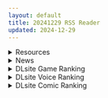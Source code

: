 ```yaml
---
layout: default
title: 20241229 RSS Reader
updated: 2024-12-29
---
```


<details class='content-parent'>
<summary>
Resources
</summary>
<details class='content-child'>
<summary>
<span class='rss-title'> [牛肉牛肉丸X星辰的爱丽丝X黑崎小雪联合汉化](C105) [るなばれ (棗麗)] 不安になっちゃったカヤを安心させる本| 让惴惴不安的花耶放心下来 </span> <a class='rss-link' href='https://gmgard.com/gm128131' target='_blank'>&nbsp;</a>
<div class='rss-published'> 🕛 20241228 20:36:53</div>
</summary>
<img src="https://static.gmgard.us/Images/upload/1037290436530441.jpg" /><br /><p>好长的汉化组名字（），看见花小将就想笑的，边笑边冲，花小将：失败才是叛乱！成功就是革命！</p>
</details>
<details class='content-child'>
<summary>
<span class='rss-title'> [白杨汉化组](C104) [SKK (消火器)] BEACHFRONT’S DREAM+おまけ[无修正] </span> <a class='rss-link' href='https://gmgard.com/gm128130' target='_blank'>&nbsp;</a>
<div class='rss-published'> 🕛 20241228 19:42:37</div>
</summary>
<img src="https://static.gmgard.us/Images/upload/15268290342366571.jpg" /><br /><p>这火是消不下去了，泳装加兔女郎装无码的毁灭菇我只能说，无敌！</p>
</details>
<details class='content-child'>
<summary>
<span class='rss-title'> [同人动画]Najar大佬至24年11月作品合集[27G] </span> <a class='rss-link' href='https://gmgard.com/gm128129' target='_blank'>&nbsp;</a>
<div class='rss-published'> 🕛 20241228 19:23:46</div>
</summary>
<img src="https://static.gmgard.us/Images/upload/18955290323466780.jpg" /><br /><p>热门作者+偶像大师领域大神来了，（BYD倒狗还不给你编外的爹磕一个，不然你们的资源咋更新。敢炸我链接你就等着过年收到我的新年祝福吧~）</p>
</details>
<details class='content-child'>
<summary>
<span class='rss-title'> [3D动画/无修正]ViciousFox大佬至24年12月作品合集[4.4G] </span> <a class='rss-link' href='https://gmgard.com/gm128128' target='_blank'>&nbsp;</a>
<div class='rss-published'> 🕛 20241228 19:05:35</div>
</summary>
<img src="https://static.gmgard.us/Images/upload/18875290305352966.jpg" /><br /><p>2024年依然坚挺的2B小姐姐，这个作者还做了剑星好像？</p>
</details>
<details class='content-child'>
<summary>
<span class='rss-title'> [同人动画/无修正]kokoboro大佬至24年10月作品合集[1.9G] </span> <a class='rss-link' href='https://gmgard.com/gm128127' target='_blank'>&nbsp;</a>
<div class='rss-published'> 🕛 20241228 18:29:47</div>
</summary>
<img src="https://static.gmgard.us/Images/upload/14277290229471696.jpg" /><br /><p>应该是全了，毕竟作者11月得了新冠没更。这画风真的社保啊</p>
</details>
<details class='content-child'>
<summary>
<span class='rss-title'> [同人动画/无修正]ricphastly大佬24年12月作品]10G] </span> <a class='rss-link' href='https://gmgard.com/gm128123' target='_blank'>&nbsp;</a>
<div class='rss-published'> 🕛 20241228 16:52:54</div>
</summary>
<img src="https://static.gmgard.us/Images/upload/14966290052544653.jpg" /><br /><p>合集应该要在等等吧，有空上传了，这个月差一个圣诞节双飞今年就结束了</p>
</details>
<details class='content-child'>
<summary>
<span class='rss-title'> R18资源相关][悬赏金额:200]求一个韩漫:朋友, 女朋友 </span> <a class='rss-link' href='https://gmgard.com/gm128121' target='_blank'>&nbsp;</a>
<div class='rss-published'> 🕛 20241228 13:19:38</div>
</summary>
<img src="https://static.gmgard.us/Images/upload/13451282115536817.jpg" /><br /><p>為了讓從沒交過女友的慶秀得以美夢成真，他的死黨與死黨女友開始了一系列一對一的重點特訓...</p>
</details>
<details class='content-child'>
<summary>
<span class='rss-title'> [日系/合集]2024年上半年E站4星汉化本大合集x6850本[617G] </span> <a class='rss-link' href='https://gmgard.com/gm128117' target='_blank'>&nbsp;</a>
<div class='rss-published'> 🕛 20241228 13:11:20</div>
</summary>
<img src="https://static.gmgard.us/Images/upload/16540281844228180.jpg" /><br /><p>2024年马上就要过去了，让我们回顾一下那些我们冲过的本子吧</p>
</details>
<details class='content-child'>
<summary>
<span class='rss-title'> [生肉][とるだ屋]アニメ版「ゴムをつけてといいましたよね...#2」 </span> <a class='rss-link' href='https://gmgard.com/gm128116' target='_blank'>&nbsp;</a>
<div class='rss-published'> 🕛 20241228 13:11:15</div>
</summary>
<img src="https://static.gmgard.us/Images/upload/19095281832478339.jpg" /><br /><p>自购，嘛..总有人会急</p>
</details>
<details class='content-child'>
<summary>
<span class='rss-title'> [18禁]原创东南亚3 </span> <a class='rss-link' href='https://gmgard.com/gm128115' target='_blank'>&nbsp;</a>
<div class='rss-published'> 🕛 20241228 10:10:36</div>
</summary>
<img src="https://static.gmgard.us/Images/upload/1918281744083993.jpg" /><br /><p>站在病房门前，透过门上的玻璃窗口，看着女人用毛巾擦拭着躺在昏睡在病床上的男人，我敲了敲玻璃窗口，女人抬起头看向我，原本欣慰的脸上布满了忧愁，女人的视线在男人跟我之间变换，随后走出了病房.</p>
</details>
<details class='content-child'>
<summary>
<span class='rss-title'> [3D/官中步兵][RJ01024127[にじいろばんび]尼特与天使与色色家族/にーとと天使とえっちな家族 V1.3.2 全CG PC[5.3G/百度] </span> <a class='rss-link' href='https://gmgard.com/gm128080' target='_blank'>&nbsp;</a>
<div class='rss-published'> 🕛 20241228 10:10:32</div>
</summary>
<img src="https://p.inari.site/usr/804/676c030ff0f53.jpg" /><br /><p>[3D/官中步兵]尼特与天使与色色家族/にーとと天使とえっちな家族 V1.3.2 全CG PC[5.3G/百度]</p>
</details>
<details class='content-child'>
<summary>
<span class='rss-title'> [RJ01291558][Supeido Esu] 聖騎士復讐の夜 </span> <a class='rss-link' href='https://gmgard.com/gm128114' target='_blank'>&nbsp;</a>
<div class='rss-published'> 🕛 20241228 06:36:50</div>
</summary>
<img src="https://static.gmgard.us/Images/upload/15386281153295021.jpg" /><br /><p>故事：
在一个中世纪繁荣的城邦中，传奇的女骑士艾莉娜诞生了。
作为一个荣誉骑士世家的后代，艾莉娜从小就展现出卓越的剑术天赋。
然而，在她10岁时，平静的生活被一场由兽人和身穿黑衣的男人发起的袭击打破，家族的城堡被熊熊烈火吞没。
在忠心耿耿的老仆保护下，艾莉娜逃离了这场噩梦。
从那以后，复仇的火焰一直在她的心中燃烧。</p>
</details>
<details class='content-child'>
<summary>
<span class='rss-title'> [AI汉化][RJ01308124][くじらぼ。]魔女のつくりかた -How to create a witch- </span> <a class='rss-link' href='https://gmgard.com/gm128113' target='_blank'>&nbsp;</a>
<div class='rss-published'> 🕛 20241228 06:36:50</div>
</summary>
<img src="https://static.gmgard.us/Images/upload/26044281149165474.jpg" /><br /><p>◆序章
曾经作为魔术师活跃，有过拯救魔大陆历史的少女克劳迪娅。
她为了寻找失散多年的妹妹，潜入了一个教团。
然而，许多羞耻在等待着她，
她的意识逐渐被洗脑……
克劳迪娅能否
成功找到她的妹妹呢。</p>
</details>
<details class='content-child'>
<summary>
<span class='rss-title'> [AI汉化][RJ01283196][同人サークルGyu!] [浮遊魔法都市のレイ]~直系の魔導士~ </span> <a class='rss-link' href='https://gmgard.com/gm128112' target='_blank'>&nbsp;</a>
<div class='rss-published'> 🕛 20241228 06:36:50</div>
</summary>
<img src="https://static.gmgard.us/Images/upload/15311281146355993.jpg" /><br /><p>▼故事</p>
</details>
<details class='content-child'>
<summary>
<span class='rss-title'> [正常向][悬赏500棒棒糖]求个上古MMD-TDA-MIKU的出处或者作者,只有原文件看文件纪录是13年下载的了 </span> <a class='rss-link' href='https://gmgard.com/gm128111' target='_blank'>&nbsp;</a>
<div class='rss-published'> 🕛 20241228 06:35:24</div>
</summary>
<img src="https://static.gmgard.us/Images/upload/34036280628333208.jpg" /><br /><p>视频看度盘</p>
</details>
<details class='content-child'>
<summary>
<span class='rss-title'> [2DAI超清解码] [荻原沙优汉化] [ばにぃうぉ~か~] OVA 陰キャカップルが陽ギャル達とSEXトレーニン # 1-2 </span> <a class='rss-link' href='https://gmgard.com/gm128108' target='_blank'>&nbsp;</a>
<div class='rss-published'> 🕛 20241228 06:34:00</div>
</summary>
<img src="https://pic.loli23.com/images/2024/12/27/Untitled--Made-with-FlexClip---2024-12-28T031344.620.gif" /><br /><p>雷火剑AI高清去码版【武田弘光】【第1.5代新AI超清解码雷火剑】【1080P】</p>
</details>
<details class='content-child'>
<summary>
<span class='rss-title'> [悬赏2000棒棒糖]求一个欧美漫画系列的名字。小马拉大车系列的。 </span> <a class='rss-link' href='https://gmgard.com/gm128091' target='_blank'>&nbsp;</a>
<div class='rss-published'> 🕛 20241228 06:33:50</div>
</summary>
<img src="https://static.gmgard.us/Images/upload/20897261624045259.jpg" /><br /><p>没有图片，只求这个漫画系列的名字。一个以前的欧美漫画,小马拉大车系列的。内容是母子乱伦,父亲在泳池旁边睡觉。</p>
</details>

</details>
<details class='content-parent'>
<summary>
News
</summary>

</details>
<details class='content-parent'>
<summary>
DLsite Game Ranking
</summary>
<details class='content-child'>
<summary>
<span class='rss-title'> MazeCave~俺の感覚遮断触手ダンジョン! [東京乳業] </span> <a class='rss-link' href='https://www.dlsite.com/maniax/work/=/product_id/RJ01245835.html' target='_blank'>&nbsp;</a>
<div class='rss-published'> 🕛 20241229 13:13:49</div>
</summary>
<img src ="http://img.dlsite.jp/modpub/images2/work/doujin/RJ01246000/RJ01245835_img_main.jpg"/><br/>感覚遮断トラップでドジな冒険者の魔力を搾り取れ!俺の苗床ダンジョンを作ろう!
</details>
<details class='content-child'>
<summary>
<span class='rss-title'> ヤリステメスブター ボクだけの謎ルール!女トレーナーに勝つとエッチあたりまえ [にゅう工房] </span> <a class='rss-link' href='https://www.dlsite.com/maniax/work/=/product_id/RJ01082861.html' target='_blank'>&nbsp;</a>
<div class='rss-published'> 🕛 20241229 13:13:49</div>
</summary>
<img src ="http://img.dlsite.jp/modpub/images2/work/doujin/RJ01083000/RJ01082861_img_main.jpg"/><br/>勝てばエッチのモンスターバトルRPG!ヤリステメスブター!!
</details>
<details class='content-child'>
<summary>
<span class='rss-title'> 聖騎士復讐の夜 [Supeido Esu] </span> <a class='rss-link' href='https://www.dlsite.com/maniax/work/=/product_id/RJ01291558.html' target='_blank'>&nbsp;</a>
<div class='rss-published'> 🕛 20241229 13:13:49</div>
</summary>
<img src ="http://img.dlsite.jp/modpub/images2/work/doujin/RJ01292000/RJ01291558_img_main.jpg"/><br/>中世の繁栄した都市国家に、高潔な騎士の家系に生まれ、幼い頃から剣術に非凡な才能を発揮していた女騎士がいた。 しかし10歳のとき、オークと黒衣の男たちの襲撃によって平穏な生活は打ち砕かれ、一族の城は炎に包まれた。忠実な老僕の保護のもと、エリナはその悪夢から逃れた。それ以来、復讐の炎は彼女の心に燃え続けている。
</details>
<details class='content-child'>
<summary>
<span class='rss-title'> デカ乳バニーお姉さんの本気搾精交尾 [A86GJ3] </span> <a class='rss-link' href='https://www.dlsite.com/maniax/work/=/product_id/RJ01301534.html' target='_blank'>&nbsp;</a>
<div class='rss-published'> 🕛 20241229 13:13:49</div>
</summary>
<img src ="http://img.dlsite.jp/modpub/images2/work/doujin/RJ01302000/RJ01301534_img_main.jpg"/><br/>おねショタ系の逆レ○プアニメゲーム、本作の特徴は下品な生ハメセックスアニメ、いつでもどこでも生中出し
</details>
<details class='content-child'>
<summary>
<span class='rss-title'> 欲望の城に隠された異世界 [Flappy Fish] </span> <a class='rss-link' href='https://www.dlsite.com/maniax/work/=/product_id/RJ01248250.html' target='_blank'>&nbsp;</a>
<div class='rss-published'> 🕛 20241229 13:13:49</div>
</summary>
<img src ="http://img.dlsite.jp/modpub/images2/work/doujin/RJ01249000/RJ01248250_img_main.jpg"/><br/>このゲームでは横スクロール型のピクセルゲームです。Unityを使って、たくさんエロ要素を含みます。(たとえば、モブ娘、触手、機械○、レズ/女同士、催○、獣娘、女主人公など)
</details>

</details>
<details class='content-parent'>
<summary>
DLsite Voice Ranking
</summary>
<details class='content-child'>
<summary>
<span class='rss-title'> ✅10日間限定7大特典✅【恋人ってえっちするものなんでしょ?】案外スケベな水無瀬さんが「カノジョ」になった日。 [桃色みんと] </span> <a class='rss-link' href='https://www.dlsite.com/maniax/work/=/product_id/RJ01290632.html' target='_blank'>&nbsp;</a>
<div class='rss-published'> 🕛 20241229 13:13:52</div>
</summary>
<img src ="http://img.dlsite.jp/modpub/images2/work/doujin/RJ01291000/RJ01290632_img_main.jpg"/><br/>「理由は特にない。たまたま君だった、ってだけ」成績優秀。クールで美人な女子高生。男子からの告白を一度も受けいれた事がない“高嶺の花”。そんな水無瀬さんがボクの「カノジョ」になった…。だらしなく足を広げ、肢体を見せつけてくるカノジョ…。 すらりと伸びた白い太もも、穢れのない純白の下着…。「シよ? だって…恋人ってえっちするものなんでしょ…?」
</details>
<details class='content-child'>
<summary>
<span class='rss-title'> 【简体中文版】JK精灵的异世界孕活～性夜的圣诞节特别篇～ [青春×フェティシズム] </span> <a class='rss-link' href='https://www.dlsite.com/maniax/work/=/product_id/RJ01308361.html' target='_blank'>&nbsp;</a>
<div class='rss-published'> 🕛 20241229 13:13:52</div>
</summary>
<img src ="http://img.dlsite.jp/modpub/images2/work/doujin/RJ01309000/RJ01308361_img_main.jpg"/><br/>圣诞快乐♪你喜欢新娘精灵的怀孕后宫吗?  你一直是个好孩子,所以圣诞新娘精灵们为你准备了一个"性爱6小时"的神圣之夜。  作为今年最后的回忆,要不要和可爱的新娘精灵们度过美好甜蜜又淫靡的夜晚呢?
</details>
<details class='content-child'>
<summary>
<span class='rss-title'> ❤️甘あねメイド❤️「お姉ちゃんが"あまあまちゅっちゅ"してあげる...❤️」 [桃色みんと] </span> <a class='rss-link' href='https://www.dlsite.com/maniax/work/=/product_id/RJ01261681.html' target='_blank'>&nbsp;</a>
<div class='rss-published'> 🕛 20241229 13:13:52</div>
</summary>
<img src ="http://img.dlsite.jp/modpub/images2/work/doujin/RJ01262000/RJ01261681_img_main.jpg"/><br/>お姉ちゃんメイドはボクくん(あなた)の事がだ～いすきっ♪ボクくんの為ならば、添い寝に耳舐めにオナサポだってしてあげますっ♪お手々やお口、そしておま◯こっ♪お姉ちゃんの身体ぜ～んぶを使って、喜んでご奉仕させていただきますっ♪「そう...だってお姉ちゃんは...ボクくん専属の..."お姉ちゃんメイド"なんだから...♪」
</details>
<details class='content-child'>
<summary>
<span class='rss-title'> メイドのマナちゃんに耳かきしてもらおう [Crescendo] </span> <a class='rss-link' href='https://www.dlsite.com/maniax/work/=/product_id/RJ01293993.html' target='_blank'>&nbsp;</a>
<div class='rss-published'> 🕛 20241229 13:13:52</div>
</summary>
<img src ="http://img.dlsite.jp/modpub/images2/work/doujin/RJ01294000/RJ01293993_img_main.jpg"/><br/>【3DASMR】でお馴染みのマナちゃんの耳かきが沢山!耳かき一回分のオムニバス形式なので気分に合わせて楽しめます。おまけとしてYouTubeにアップされている動画の音声も付いてます。声 棗いつき様
</details>
<details class='content-child'>
<summary>
<span class='rss-title'> 【繁體中文版】JK精靈的異世界孕活～性夜的聖誕節特別篇～ [青春×フェティシズム] </span> <a class='rss-link' href='https://www.dlsite.com/maniax/work/=/product_id/RJ01308366.html' target='_blank'>&nbsp;</a>
<div class='rss-published'> 🕛 20241229 13:13:52</div>
</summary>
<img src ="http://img.dlsite.jp/modpub/images2/work/doujin/RJ01309000/RJ01308366_img_main.jpg"/><br/>聖誕快樂♪你喜歡新娘精靈的懷孕後宮嗎?  你今年也是個好孩子,所以好色的新娘精靈聖誕老人們為你準備了一個算不上神聖的「性愛6小時」侍奉之夜。  作為今年最後的回憶,要不要和可愛的新娘精靈們度過美好甜蜜又淫靡的夜晚呢?
</details>

</details>
<details class='content-parent'>
<summary>
DLsite Comic Ranking
</summary>
<details class='content-child'>
<summary>
<span class='rss-title'> ダウナー研究者お姉さんにお願いしてえっちなことしてもらう話。 [内臓研究所] </span> <a class='rss-link' href='https://www.dlsite.com/maniax/work/=/product_id/RJ01225571.html' target='_blank'>&nbsp;</a>
<div class='rss-published'> 🕛 20241229 13:13:55</div>
</summary>
<img src ="http://img.dlsite.jp/modpub/images2/work/doujin/RJ01226000/RJ01225571_img_main.jpg"/><br/>ダウナー研究者お姉さんとえっちなことをしよう
</details>
<details class='content-child'>
<summary>
<span class='rss-title'> 家が湿気過ぎて生えてきた幻覚誘発するキノコを誤食して発情したあとのあれやこれ [捕食少女] </span> <a class='rss-link' href='https://www.dlsite.com/maniax/work/=/product_id/RJ01114389.html' target='_blank'>&nbsp;</a>
<div class='rss-published'> 🕛 20241229 13:13:55</div>
</summary>
<img src ="http://img.dlsite.jp/modpub/images2/work/doujin/RJ01115000/RJ01114389_img_main.jpg"/><br/>これはごく普通すぎて普通でしかない一人の女子大学生の日常ストーリーです。 家の中が湿気てキノコが生えることになり、好奇心からそのキノコを誤って摂取した結果、幻覚を体験します。本文は52ページ。特典のおまけ2枚付きです。
</details>
<details class='content-child'>
<summary>
<span class='rss-title'> 夏のヤリなおし5 [水蓮の宿] </span> <a class='rss-link' href='https://www.dlsite.com/maniax/work/=/product_id/RJ01297261.html' target='_blank'>&nbsp;</a>
<div class='rss-published'> 🕛 20241229 13:13:55</div>
</summary>
<img src ="http://img.dlsite.jp/modpub/images2/work/doujin/RJ01298000/RJ01297261_img_main.jpg"/><br/>夏×田舎×幼馴染の母親×汗だくセックス  誰もが一度は夢想したであろう 最高の‘夏’をサークル‘水蓮の宿’が描き出す  幼馴染の母(元教師)×かつての教え子
</details>
<details class='content-child'>
<summary>
<span class='rss-title'> 女畜加工プラント 捕らわれたヒーロー・ツインバード加工記録 前編 [超健康屋] </span> <a class='rss-link' href='https://www.dlsite.com/maniax/work/=/product_id/RJ01222062.html' target='_blank'>&nbsp;</a>
<div class='rss-published'> 🕛 20241229 13:13:55</div>
</summary>
<img src ="http://img.dlsite.jp/modpub/images2/work/doujin/RJ01223000/RJ01222062_img_main.jpg"/><br/>様々な女性を捕らえクライアントに都合の良い女畜へと加工する女畜加工プラント。 今回捕らえられた超常の力を持つスーパーヒロイン、ニカとラキは非人道的かつ尊厳を踏みにじる残酷な加工を受け続ける事となる……
</details>
<details class='content-child'>
<summary>
<span class='rss-title'> 女畜加工プラント 捕らわれたヒーロー・ツインバード加工記録 後編 [超健康屋] </span> <a class='rss-link' href='https://www.dlsite.com/maniax/work/=/product_id/RJ01294019.html' target='_blank'>&nbsp;</a>
<div class='rss-published'> 🕛 20241229 13:13:55</div>
</summary>
<img src ="http://img.dlsite.jp/modpub/images2/work/doujin/RJ01295000/RJ01294019_img_main.jpg"/><br/>様々な女性を捕らえクライアントに都合の良い女畜へと加工する女畜加工プラント。 今回捕らえられた超常の力を持つスーパーヒロイン、ニカとラキは非人道的かつ尊厳を踏みにじる残酷な加工を受け続ける事となる……
</details>

</details>
